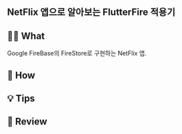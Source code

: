 ## NetFlix 앱으로 알아보는 FlutterFire 적용기 

## 🤷🏻 What
Google FireBase의 FireStore로 구현하는 NetFlix 앱.

## 🚀 How

## 💡 Tips

## 📖 Review